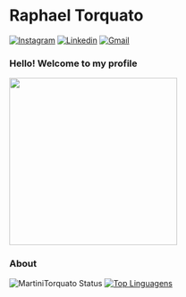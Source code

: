 # Raphael Torquato
[![Instagram](https://img.shields.io/badge/Instagram-white?style=for-the-badge&logo=instagram)](https://www.instagram.com/euraphaeltorquato)
[![Linkedin](https://img.shields.io/badge/LinkedIn-blue?style=for-the-badge&logo=Linkedin)](https://www.linkedin.com/in/raphaeltorquato/)
[![Gmail](https://img.shields.io/badge/-Gmail-c14438?style=for-the-badge&logo=Gmail&logoColor=white&link=mailto:martinitorquato@gmail.com)](mailto:martinitorquato@gmail.com)

### Hello! Welcome to my profile
<img style="margin: 0 auto" src="https://media.giphy.com/media/3o84sBDmixSkHj8h8Y/giphy.gif" height="300">

### About
![MartiniTorquato Status](https://github-readme-stats.vercel.app/api?username=martinitorquato&show_icons=true)
[![Top Linguagens](https://github-readme-stats.vercel.app/api/top-langs/?username=martinitorquato&layout=compact)](https://github.com/anuraghazra/github-readme-stats)
